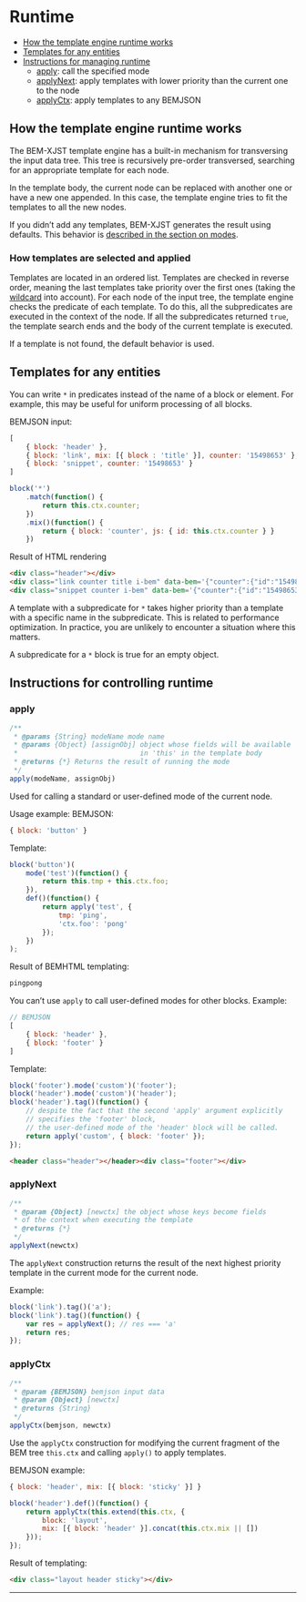 # Runtime

- [How the template engine runtime works](#how-it-works)
- [Templates for any entities](#wildcard)
- [Instructions for managing runtime](#methods)
  - [apply](#apply): call the specified mode
  - [applyNext](#applynext): apply templates with lower priority than the current one to the node
  - [applyCtx](#applyctx): apply templates to any BEMJSON

## <a name="how-it-works"></a>How the template engine runtime works

The BEM-XJST template engine has a built-in mechanism for transversing the input data tree. This tree is recursively pre-order transversed, searching for an appropriate template for each node.

In the template body, the current node can be replaced with another one or have a new one appended. In this case, the template engine tries to fit the templates to all the new nodes.

If you didn’t add any templates, BEM-XJST generates the result using defaults. This behavior is [described in the section on modes](5-templates-syntax.md#body).

### <a name="matching"></a>How templates are selected and applied

Templates are located in an ordered list. Templates are checked in reverse order, meaning the last templates take priority over the first ones (taking the [wildcard](#wildcard) into account). For each node of the input tree, the template engine checks the predicate of each template. To do this, all the subpredicates are executed in the context of the node. If all the subpredicates returned `true`, the template search ends and the body of the current template is executed.

If a template is not found, the default behavior is used.


## <a name="wildcard"></a>Templates for any entities

You can write `*` in predicates instead of the name of a block or element. For example, this may be useful for uniform processing of all blocks.

BEMJSON input:
```js
[
    { block: 'header' },
    { block: 'link', mix: [{ block : 'title' }], counter: '15498653' },
    { block: 'snippet', counter: '15498653' }
]
```
```js
block('*')
    .match(function() {
        return this.ctx.counter;
    })
    .mix()(function() {
        return { block: 'counter', js: { id: this.ctx.counter } }
    })
```

Result of HTML rendering
```html
<div class="header"></div>
<div class="link counter title i-bem" data-bem='{"counter":{"id":"15498653"}}'></div>
<div class="snippet counter i-bem" data-bem='{"counter":{"id":"15498653"}}'></div>
```

A template with a subpredicate for `*` takes higher priority than a template with a specific name in the subpredicate. This is related to performance optimization. In practice, you are unlikely to encounter a situation where this matters.

A subpredicate for a `*` block is true for an empty object.

## <a name="methods"></a>Instructions for controlling runtime

### apply
```js
/**
 * @params {String} modeName mode name
 * @params {Object} [assignObj] object whose fields will be available
 *                              in 'this' in the template body
 * @returns {*} Returns the result of running the mode
 */
apply(modeName, assignObj)
```

Used for calling a standard or user-defined mode of the current node.

Usage example: BEMJSON:
```js
{ block: 'button' }
```

Template:
```js
block('button')(
    mode('test')(function() {
        return this.tmp + this.ctx.foo;
    }),
    def()(function() {
        return apply('test', {
            tmp: 'ping',
            'ctx.foo': 'pong'
        });
    })
);
```

Result of BEMHTML templating:
```html
pingpong
```

You can’t use `apply` to call user-defined modes for other blocks. Example:
```js
// BEMJSON
[
    { block: 'header' },
    { block: 'footer' }
]
```
Template:
```js
block('footer').mode('custom')('footer');
block('header').mode('custom')('header');
block('header').tag()(function() {
    // despite the fact that the second 'apply' argument explicitly
    // specifies the 'footer' block,
    // the user-defined mode of the 'header' block will be called.
    return apply('custom', { block: 'footer' });
});
```

```html
<header class="header"></header><div class="footer"></div>
```

### applyNext
```js
/**
 * @param {Object} [newctx] the object whose keys become fields
 * of the context when executing the template
 * @returns {*}
 */
applyNext(newctx)
```

The `applyNext` construction returns the result of the next highest priority template in the current mode for the current node.

Example:

```js
block('link').tag()('a');
block('link').tag()(function() {
    var res = applyNext(); // res === 'a'
    return res;
});
```


### applyCtx
```js
/**
 * @param {BEMJSON} bemjson input data
 * @param {Object} [newctx]
 * @returns {String}
 */
applyCtx(bemjson, newctx)
```

Use the `applyCtx` construction for modifying the current fragment of the BEM tree `this.ctx` and calling `apply()` to apply templates.

BEMJSON example:
```js
{ block: 'header', mix: [{ block: 'sticky' }] }
```

```js
block('header').def()(function() {
    return applyCtx(this.extend(this.ctx, {
        block: 'layout',
        mix: [{ block: 'header' }].concat(this.ctx.mix || [])
    }));
});
```
Result of templating:
```html
<div class="layout header sticky"></div>
```

***

